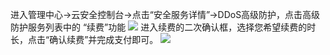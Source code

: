 进入管理中心→云安全控制台→点击“安全服务详情”→DDoS高级防护，点击高级防护服务列表中的 “续费”功能
![](http://imgcache.tce.fsphere.cn/image/mccdn.qcloud.com/img56c587054d65c.jpg)
进入续费的二次确认框，选择您希望续费的时长，点击“确认续费”并完成支付即可。
![](http://imgcache.tce.fsphere.cn/image/mccdn.qcloud.com/img56c5874c0dff7.jpg)